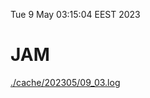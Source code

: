 Tue  9 May 03:15:04 EEST 2023
# JAM
<a href='./cache/202305/09_03.log'>./cache/202305/09_03.log</a>

